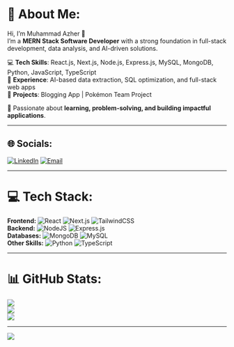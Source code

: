 # 💫 About Me:
Hi, I’m Muhammad Azher 👋  
I’m a **MERN Stack Software Developer** with a strong foundation in full-stack development, data analysis, and AI-driven solutions.   

💻 **Tech Skills**: React.js, Next.js, Node.js, Express.js, MySQL, MongoDB, Python, JavaScript, TypeScript  
🚀 **Experience**: AI-based data extraction, SQL optimization, and full-stack web apps  
📂 **Projects**: Blogging App | Pokémon Team Project  

🌱 Passionate about **learning, problem-solving, and building impactful applications**.  

---

## 🌐 Socials:
[![LinkedIn](https://img.shields.io/badge/LinkedIn-%230077B5.svg?logo=linkedin&logoColor=white)](https://linkedin.com/in/muhammad-azher-a72734241) 
[![Email](https://img.shields.io/badge/Email-D14836?logo=gmail&logoColor=white)](mailto:muhammadazher2003@gmail.com) 

---

# 💻 Tech Stack:
**Frontend:** ![React](https://img.shields.io/badge/react-%2320232a.svg?style=for-the-badge&logo=react&logoColor=%2361DAFB) ![Next.js](https://img.shields.io/badge/Next-black?style=for-the-badge&logo=next.js&logoColor=white) ![TailwindCSS](https://img.shields.io/badge/tailwindcss-%2338B2AC.svg?style=for-the-badge&logo=tailwind-css&logoColor=white)  
**Backend:** ![NodeJS](https://img.shields.io/badge/node.js-6DA55F?style=for-the-badge&logo=node.js&logoColor=white) ![Express.js](https://img.shields.io/badge/express.js-%23404d59.svg?style=for-the-badge&logo=express&logoColor=%2361DAFB)  
**Databases:** ![MongoDB](https://img.shields.io/badge/MongoDB-%234ea94b.svg?style=for-the-badge&logo=mongodb&logoColor=white) ![MySQL](https://img.shields.io/badge/mysql-4479A1.svg?style=for-the-badge&logo=mysql&logoColor=white)  
**Other Skills:** ![Python](https://img.shields.io/badge/python-3670A0?style=for-the-badge&logo=python&logoColor=ffdd54) ![TypeScript](https://img.shields.io/badge/typescript-%23007ACC.svg?style=for-the-badge&logo=typescript&logoColor=white)  

---

# 📊 GitHub Stats:
![](https://github-readme-stats.vercel.app/api?username=muhammadazher2003&theme=dark&hide_border=false&include_all_commits=true&count_private=false)<br/>
![](https://github-readme-streak-stats.herokuapp.com/?user=muhammadazher2003&theme=dark&hide_border=false)<br/>
![](https://github-readme-stats.vercel.app/api/top-langs/?username=muhammadazher2003&theme=dark&hide_border=false&include_all_commits=true&count_private=false&layout=compact)

---

[![](https://visitcount.itsvg.in/api?id=muhammadazher2003&icon=0&color=1)](https://visitcount.itsvg.in)

<!-- Proudly created with GPRM ( https://gprm.itsvg.in ) -->
